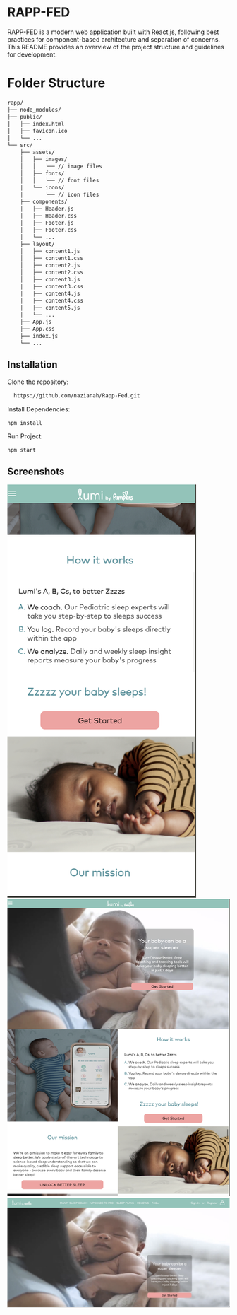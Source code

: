 
# RAPP-FED

RAPP-FED is a modern web application built with React.js, following best practices for component-based architecture and separation of concerns. This README provides an overview of the project structure and guidelines for development.



# Folder Structure

```
rapp/
├── node_modules/
├── public/
│   ├── index.html
│   ├── favicon.ico
│   └── ...
└── src/
    ├── assets/
    │   ├── images/
    │   │   └── // image files
    │   ├── fonts/
    │   │   └── // font files
    │   └── icons/
    │       └── // icon files
    ├── components/
    │   ├── Header.js
    │   ├── Header.css
    │   ├── Footer.js
    │   ├── Footer.css
    │   └── ...
    ├── layout/
    │   ├── content1.js
    │   ├── content1.css
    │   ├── content2.js
    │   ├── content2.css
    │   ├── content3.js
    │   ├── content3.css
    │   ├── content4.js
    │   ├── content4.css
    │   ├── content5.js
    │   └── ...
    ├── App.js
    ├── App.css
    ├── index.js
    └── ...

```

## Installation

Clone the repository:

```bash
  https://github.com/nazianah/Rapp-Fed.git
```

Install Dependencies:
    
  
```
npm install
```

Run Project:
```
npm start
```
## Screenshots

![App Screenshot](./src/Assets/Images/Phone.png)
![App Screenshot](./src/Assets/Images/Tablet.png)
![App Screenshot](./src/Assets/Images/Desktop.png)

